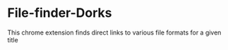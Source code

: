 # File-finder-Dorks
This chrome extension finds direct links to various file formats for a given title
